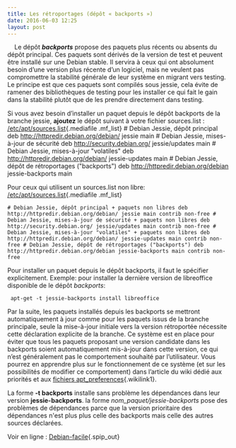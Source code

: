 ```yaml
---
title: Les rétroportages (dépôt « backports »)
date: 2016-06-03 12:25
layout: post
---
```


<div class="texte surlignable">

    Le dépôt ***backports*** propose des paquets plus récents ou absents
du dépôt principal. Ces paquets sont dérivés de la version de test et
peuvent être installé sur une <span class="scayt-misspell-word"
data-scayt-lang="fr_FR" data-scayt-word="Debian">Debian</span> stable.
Il servira à ceux qui ont absolument besoin d’une version plus récente
d’un logiciel, mais ne veulent pas compromettre la stabilité générale de
leur système en migrant vers <span class="scayt-misspell-word"
data-scayt-lang="fr_FR" data-scayt-word="testing">testing</span>. Le
<span class="scayt-misspell-word" data-scayt-lang="fr_FR"
data-scayt-word="priincipe">principe</span> est que ces paquets sont
compilés sous <span class="scayt-misspell-word" data-scayt-lang="fr_FR"
data-scayt-word="jessie">jessie</span>, cela évite de ramener des
bibliothèques de <span class="scayt-misspell-word"
data-scayt-lang="fr_FR" data-scayt-word="testing">testing</span> pour
les installer ce qui fait le gain dans la stabilité plutôt que de les
prendre directement dans <span class="scayt-misspell-word"
data-scayt-lang="fr_FR" data-scayt-word="testing">testing</span>.  
<!--more-->  
Si vous avez besoin d’installer un paquet depuis le dépôt <span
class="scayt-misspell-word" data-scayt-lang="fr_FR"
data-scayt-word="backports">backports</span> de la branche <span
class="scayt-misspell-word" data-scayt-lang="fr_FR"
data-scayt-word="jessie">jessie</span>, **ajoutez** le dépôt suivant à
votre fichier sources.list :
[/etc/apt/sources.list](https://debian-facile.org/_export/code/doc:systeme:apt:sources.list?codeblock=9 "Télécharger un extrait"){.mediafile
.mf_list}
    # Debian Jessie, dépôt principal deb http://httpredir.debian.org/debian/ jessie main # Debian Jessie, mises-à-jour de sécurité deb http://security.debian.org/ jessie/updates main # Debian Jessie, mises-à-jour "volatiles" deb http://httpredir.debian.org/debian/ jessie-updates main # Debian Jessie, dépôt de rétroportages ("backports") deb http://httpredir.debian.org/debian jessie-backports main

Pour ceux qui utilisent un sources.list non libre:
[/etc/apt/sources.list](https://debian-facile.org/_export/code/doc:systeme:apt:sources.list?codeblock=10 "Télécharger un extrait"){.mediafile
.mf_list}

    # Debian Jessie, dépôt principal + paquets non libres deb http://httpredir.debian.org/debian/ jessie main contrib non-free # Debian Jessie, mises-à-jour de sécurité + paquets non libres deb http://security.debian.org/ jessie/updates main contrib non-free # Debian Jessie, mises-à-jour "volatiles" + paquets non libres deb http://httpredir.debian.org/debian/ jessie-updates main contrib non-free # Debian Jessie, dépôt de rétroportages ("backports") deb http://httpredir.debian.org/debian jessie-backports main contrib non-free

Pour installer un paquet depuis le dépôt <span
class="scayt-misspell-word" data-scayt-lang="fr_FR"
data-scayt-word="backports">backports</span>, il faut le spécifier
explicitement. Exemple: pour installer la dernière version de <span
class="scayt-misspell-word" data-scayt-lang="fr_FR"
data-scayt-word="libreoffice">libreoffice</span> disponible de le dépôt
*backports*:

     apt-get -t jessie-backports install libreoffice

Par la suite, les paquets installés depuis les <span
class="scayt-misspell-word" data-scayt-lang="fr_FR"
data-scayt-word="backports">backports</span> se mettront automatiquement
à jour comme pour les paquets issus de la branche principale, seule la
mise-à-jour initiale vers la version <span class="scayt-misspell-word"
data-scayt-lang="fr_FR" data-scayt-word="rétroportée">rétroportée</span>
nécessite cette déclaration explicite de la branche. Ce système est en
place pour éviter que tous les paquets proposant une version candidate
dans les <span class="scayt-misspell-word" data-scayt-lang="fr_FR"
data-scayt-word="backports">backports</span> soient automatiquement
mis-à-jour dans cette version, ce qui n’est généralement pas le
comportement souhaité par l’utilisateur. Vous pourrez en apprendre plus
sur le fonctionnement de ce système (et sur les possibilités de modifier
ce comportement) dans l’article du <span class="scayt-misspell-word"
data-scayt-lang="fr_FR" data-scayt-word="wiki">wiki</span> dédié aux
priorités et aux [fichiers apt\_<span class="scayt-misspell-word"
data-scayt-lang="fr_FR"
data-scayt-word="preferences">preferences</span>](https://debian-facile.org/doc:systeme:apt:pinning "doc:systeme:apt:pinning"){.wikilink1}.

<div>

La forme **-t <span class="scayt-misspell-word" data-scayt-lang="fr_FR"
data-scayt-word="backports">backports</span>** installe sans problème
les dépendances dans leur version **jessie-backports**. la forme
*nom\_paquet/<span class="scayt-misspell-word" data-scayt-lang="fr_FR"
data-scayt-word="jessie-backports">jessie-backports</span>* pose des
problèmes de dépendances <span class="scayt-misspell-word"
data-scayt-lang="fr_FR" data-scayt-word="parce">parce</span> que la
version prioritaire des dépendances n'est plus plus celle des <span
class="scayt-misspell-word" data-scayt-lang="fr_FR"
data-scayt-word="backports">backports</span> mais celle des autres
sources déclarées.

</div>

</div>

Voir en ligne :
[Debian-facile](http://passiongnulinux.tuxfamily.org/spip/debian-facile.org/doc:systeme:apt:sources.list#les_depots_debian_officiels){.spip_out}
